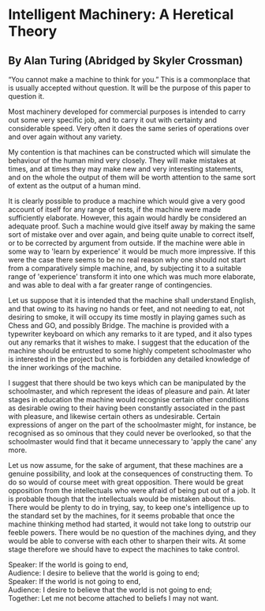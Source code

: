 # Intelligent Machinery: A Heretical Theory
## By Alan Turing (Abridged by Skyler Crossman)

“You cannot make a machine to think for you.” This is a commonplace that is usually accepted without question. It will be the purpose of this paper to question it.

Most machinery developed for commercial purposes is intended to carry out some very specific job, and to carry it out with certainty and considerable speed. Very often it does the same series of operations over and over again without any variety. 

My contention is that machines can be constructed which will simulate the behaviour of the human mind very closely. They will make mistakes at times, and at times they may make new and very interesting statements, and on the whole the output of them will be worth attention to the same sort of extent as the output of a human mind.

It is clearly possible to produce a machine which would give a very good account of itself for any range of tests, if the machine were made sufficiently elaborate. However, this again would hardly be considered an adequate proof. Such a machine would give itself away by making the same sort of mistake over and over again, and being quite unable to correct itself, or to
be corrected by argument from outside. If the machine were able in some way to 'learn by experience' it would be much more impressive. If this were the case there seems to be no real reason why one should not start from a comparatively simple machine, and, by subjecting it to a suitable range of 'experience' transform it into one which was much more elaborate, and was able to deal with a far greater range of contingencies.

Let us suppose that it is intended that the machine shall understand English, and that owing to its having no hands or feet, and not needing to eat, not desiring to smoke, it will occupy its time mostly in playing games such as Chess and GO, and possibly Bridge. The machine is provided with a typewriter keyboard on which any remarks to it are typed, and it also types out any remarks that it wishes to make. I suggest that the education of the machine should be entrusted to some highly competent schoolmaster who is interested in the project but who is forbidden any detailed knowledge of the inner workings of the machine. 

I suggest that there should be two keys which can be manipulated by the schoolmaster, and which represent the ideas of pleasure and pain. At later stages in education the machine would recognise certain other conditions as desirable owing to their having been constantly associated in the past with pleasure, and likewise certain others as undesirable. Certain expressions of anger on the part of the schoolmaster might, for instance, be recognised as so ominous that
they could never be overlooked, so that the schoolmaster would find that it became unnecessary to 'apply the cane' any more.

Let us now assume, for the sake of argument, that these machines are a genuine possibility, and look at the consequences of constructing them. To do so would of course meet with great opposition. There would be great opposition from the intellectuals who were afraid of being put out of a job. It is probable though that the intellectuals would be mistaken about this. There would be plenty to do in trying, say, to keep one's intelligence up to the standard set by the machines, for it seems probable that once the machine thinking method had started, it would not take long to outstrip our feeble powers. There would be no question of the machines dying, and they would be able to converse with each other to sharpen their wits. At some stage therefore we should have to expect the machines to take control.
    
Speaker: If the world is going to end,    
Audience: I desire to believe that the world is going to end;    
Speaker: If the world is not going to end,    
Audience: I desire to believe that the world is not going to end;    
Together: Let me not become attached to beliefs I may not want.